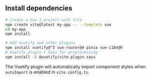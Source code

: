 ## Install dependencies

```bash
# Create a Vue 3 project with Vite
npm create vite@latest my-app -- --template vue
cd my-app
npm install

# Add Vuetify and other plugins
npm install vuetify@^3 vue-router@4 pinia vue-i18n@9
# Vuetify plugin + Sass for preprocessing
npm install -D @vuetify/vite-plugin sass
```

The Vuetify plugin will automatically import component styles when `autoImport` is enabled in `vite.config.ts`.
